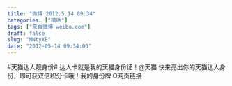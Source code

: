 ```yaml
---
title: "微博 2012.5.14 09:34"
categories: ["嘀咕"]
tags: ["来自微博 weibo.com"]
draft: false
slug: "MNtyXE"
date: "2012-05-14 09:34:00"
---
```


<p>#天猫达人靓身份# 达人卡就是我的天猫身份证！@天猫 快来亮出你的天猫达人身份，即可获双倍积分卡哦！我的身份牌 O网页链接 ​​​​</p>
